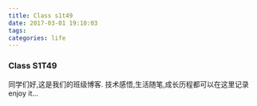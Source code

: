 ```yaml
---
title: Class s1t49
date: 2017-03-01 19:10:03
tags:
categories: life
---
```


### Class S1T49

同学们好,这是我们的班级博客.
技术感悟,生活随笔,成长历程都可以在这里记录
enjoy it...
